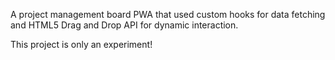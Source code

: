 A project management board PWA that used custom hooks for data fetching and HTML5 Drag and Drop API for dynamic interaction.

This project is only an experiment!
